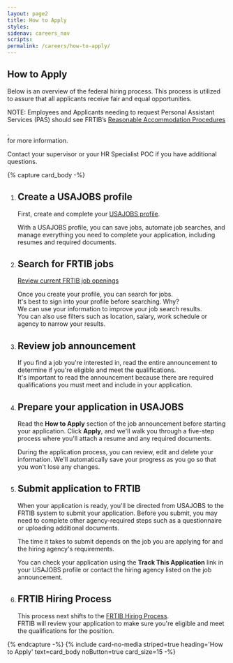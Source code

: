 ```yaml
---
layout: page2
title: How to Apply
styles:
sidenav: careers_nav
scripts:
permalink: /careers/how-to-apply/
---
```


## How to Apply

Below is an overview of the federal hiring process. This process is utilized to assure that all applicants receive fair and equal opportunities.

NOTE: Employees and Applicants needing to request Personal Assistant Services (PAS) should see FRTIB’s <a class="external_link" href="https://www.frtib.gov/pdf/eeo/FRTIB%20ORM.391%20Reasonable%20Accommodation%20Procedures.pdf" target="_blank" rel="noopener">Reasonable Accommodation Procedures</a></p>.
<br> for more information.

Contact your supervisor or your HR Specialist POC if you have additional questions.

<!--start of process list -->
{% capture card_body -%}
<ol class="usa-process-list">
<li class="usa-process-list__item">
<h2 class="usa-process-list__heading">Create a USAJOBS profile</h2>

<p class="margin-top-05">First, create and complete your&nbsp;<a class="external_link" href="https://secure.login.gov/sign_up/enter_email" target="_blank" rel="noopener">USAJOBS profile</a>.</p>
<p> With a USAJOBS profile, you can save jobs, automate job searches, and manage everything you need to complete your application, including resumes and required documents.</p>
</li>

<li class="usa-process-list__item">
<h2 class="usa-process-list__heading">Search for FRTIB jobs</h2>

<p><a class="external_link" href="https://frtibrecruitment.usajobs.gov" target="_blank" rel="noopener">Review current FRTIB job openings</a></p>
<p>Once you create your profile, you can search for jobs.<br>
It's best to sign into your profile before searching. Why? <br>We can use your information to improve your job search results.<br>
You can also use filters such as location, salary, work schedule or agency to narrow your results.</p>
</li>

<li class="usa-process-list__item">
<h2 class="usa-process-list__heading">Review job announcement</h2>

<p>If you find a job you're interested in, read the entire announcement to determine if you're eligible and meet the qualifications. <br> It's important to read the announcement because there are required qualifications you must meet and include in your application.</p>
</li>

<li class="usa-process-list__item">
<h2 class="usa-process-list__heading">Prepare your application in USAJOBS</h2>

<p>Read the <b>How to Apply</b> section of the job announcement before starting your application. Click <b>Apply</b>, and we'll walk you through a five-step process where you'll attach a resume and any required documents.

During the application process, you can review, edit and delete your information. We'll automatically save your progress as you go so that you won't lose any changes.</p>
</li>

<li class="usa-process-list__item">
<h2 class="usa-process-list__heading">Submit application to FRTIB</h2>

<p>When your application is ready, you'll be directed from USAJOBS to the FRTIB system to submit your application.
Before you submit, you may need to complete other agency-required steps such as a questionnaire or uploading additional documents.

The time it takes to submit depends on the job you are applying for and the hiring agency's requirements.

You can check your application using the <b>Track This Application</b> link in your USAJOBS profile or contact the hiring agency listed on the job announcement.</p>
</li>

<li class="usa-process-list__item">
<h2 class="usa-process-list__heading">FRTIB Hiring Process</h2>

<p>This process next shifts to the <a class="external_link" href="https://www.frtib.gov/careers/hiring-process/" target="_blank" rel="noopener">FRTIB Hiring Process</a>.
<br>
FRTIB will review your application to make sure you're eligible and meet the qualifications for the position.</p>

</li>
</ol>
{% endcapture -%}
{% include card-no-media striped=true heading='How to Apply' text=card_body noButton=true card_size=15 -%}
<!--end process list-->

<!-- CONTENT END -->

